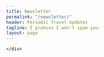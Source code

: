 ```yaml
---
title: Newsletter
permalink: "/newsletter/"
header: Periodic Travel Updates
tagline: I promise I won't spam you
layout: page
---
```


<section class="row" id="">
    <div class="col-md-10 col-md-offset-1">
        
    </div>
</section>
